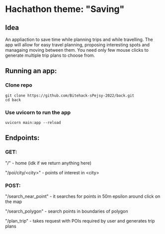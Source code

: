 # Hachathon theme: "Saving" 

## Idea
An appliaction to save time while planning trips and while travelling.
The app will allow for easy travel planning, proposing interesting spots
and managaing moving between them. 
You need only few mouse clicks to generate multiple trip plans to choose from.

## Running an app:

### Clone repo
```
git clone https://github.com/Bitehack-sPejsy-2022/back.git
cd back
```
### Use uvicorn to run the app
```
uvicorn main:app --reload
```

## Endpoints:
### GET:
"/" - home (idk if we return anything here)

"/poi/city/\<city\>" - points of interest in \<city\>

### POST:

"/search_near_point" - it searches for points in 50m epsilon around click on the map

"/search_polygon" - search points in boundaries of polygon

"/plan_trip" - takes request with POIs required by user and generates trip plans

<!-- "/generate_pois" - it requires JSON in form of ListOfPois (look at models.py) and returns list of pois generated nearby ones that were already selected -->
